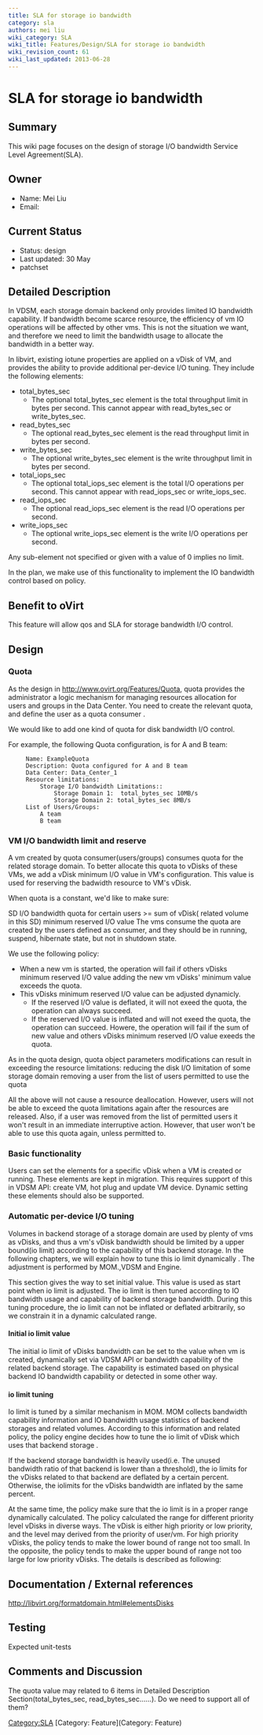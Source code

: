 ```yaml
---
title: SLA for storage io bandwidth
category: sla
authors: mei liu
wiki_category: SLA
wiki_title: Features/Design/SLA for storage io bandwidth
wiki_revision_count: 61
wiki_last_updated: 2013-06-28
---
```


# SLA for storage io bandwidth

## Summary

This wiki page focuses on the design of storage I/O bandwidth Service Level Agreement(SLA).

## Owner

*   Name: Mei Liu
*   Email: <liumbj at linux dot vnet dot ibm dot com>

## Current Status

*   Status: design
*   Last updated: 30 May
*   patchset

## Detailed Description

In VDSM, each storage domain backend only provides limited IO bandwidth capability. If bandwidth become scarce resource, the efficiency of vm IO operations will be affected by other vms. This is not the situation we want, and therefore we need to limit the bandwidth usage to allocate the bandwidth in a better way.

In libvirt, existing iotune properties are applied on a vDisk of VM, and provides the ability to provide additional per-device I/O tuning. They include the following elements:

*   total_bytes_sec
    -   The optional total_bytes_sec element is the total throughput limit in bytes per second. This cannot appear with read_bytes_sec or write_bytes_sec.
*   read_bytes_sec
    -   The optional read_bytes_sec element is the read throughput limit in bytes per second.
*   write_bytes_sec
    -   The optional write_bytes_sec element is the write throughput limit in bytes per second.
*   total_iops_sec
    -   The optional total_iops_sec element is the total I/O operations per second. This cannot appear with read_iops_sec or write_iops_sec.
*   read_iops_sec
    -   The optional read_iops_sec element is the read I/O operations per second.
*   write_iops_sec
    -   The optional write_iops_sec element is the write I/O operations per second.

Any sub-element not specified or given with a value of 0 implies no limit.

In the plan, we make use of this functionality to implement the IO bandwidth control based on policy.

## Benefit to oVirt

This feature will allow qos and SLA for storage bandwidth I/O control.

## Design

### Quota

As the design in <http://www.ovirt.org/Features/Quota>, quota provides the administrator a logic mechanism for managing resources allocation for users and groups in the Data Center. You need to create the relevant quota, and define the user as a quota consumer .

We would like to add one kind of quota for disk bandwidth I/O control.

For example, the following Quota configuration, is for A and B team:

         Name: ExampleQuota
         Description: Quota configured for A and B team
         Data Center: Data_Center_1
         Resource limitations:
             Storage I/O bandwidth Limitations::
                 Storage Domain 1:  total_bytes_sec 10MB/s
                 Storage Domain 2: total_bytes_sec 8MB/s
         List of Users/Groups:
             A team
             B team

### VM I/O bandwidth limit and reserve

A vm created by quota consumer(users/groups) consumes quota for the related storage domain. To better allocate this quota to vDisks of these VMs, we add a vDisk minimum I/O value in VM's configuration. This value is used for reserving the badwidth resource to VM's vDisk.

When quota is a constant, we'd like to make sure:

SD I/O bandwidth quota for certain users >= sum of vDisk( related volume in this SD) minimum reserved I/O value The vms consume the quota are created by the users defined as consumer, and they should be in running, suspend, hibernate state, but not in shutdown state.

We use the following policy:

*   When a new vm is started, the operation will fail if others vDisks minimum reserved I/O value adding the new vm vDisks' minimum value exceeds the quota.
*   This vDisks minimum reserved I/O value can be adjusted dynamicly.
    -   If the reserved I/O value is deflated, it will not exeed the quota, the operation can always succeed.
    -   If the reserved I/O value is inflated and will not exeed the quota, the operation can succeed. Howere, the operation will fail if the sum of new value and others vDisks minimum reserved I/O value exeeds the quota.

As in the quota design, quota object parameters modifications can result in exceeding the resource limitations: reducing the disk I/O limitation of some storage domain removing a user from the list of users permitted to use the quota

All the above will not cause a resource deallocation. However, users will not be able to exceed the quota limitations again after the resources are released. Also, if a user was removed from the list of permitted users it won't result in an immediate interruptive action. However, that user won't be able to use this quota again, unless permitted to.

### Basic functionality

Users can set the elements for a specific vDisk when a VM is created or running. These elements are kept in migration. This requires support of this in VDSM API: create VM, hot plug and update VM device. Dynamic setting these elements should also be supported.

### Automatic per-device I/O tuning

Volumes in backend storage of a storage domain are used by plenty of vms as vDisks, and thus a vm's vDisk bandwidth should be limited by a upper bound(io limit) according to the capability of this backend storage. In the following chapters, we will explain how to tune this io limit dynamically . The adjustment is performed by MOM.,VDSM and Engine.

This section gives the way to set initial value. This value is used as start point when io limit is adjusted. The io limit is then tuned according to IO bandwidth usage and capability of backend storage bandwidth. During this tuning procedure, the io limit can not be inflated or deflated arbitrarily, so we constrain it in a dynamic calculated range.

#### Initial io limit value

The initial io limit of vDisks bandwidth can be set to the value when vm is created, dynamically set via VDSM API or bandwidth capability of the related backend storage. The capability is estimated based on physical backend IO bandwidth capability or detected in some other way.

#### io limit tuning

Io limit is tuned by a similar mechanism in MOM. MOM collects bandwidth capability information and IO bandwidth usage statistics of backend storages and related volumes. According to this information and related policy, the policy engine decides how to tune the io limit of vDisk which uses that backend storage .

If the backend storage bandwidth is heavily used(i.e. The unused bandwidth ratio of that backend is lower than a threshold), the io limits for the vDisks related to that backend are deflated by a certain percent. Otherwise, the iolimits for the vDisks bandwidth are inflated by the same percent.

At the same time, the policy make sure that the io limit is in a proper range dynamically calculated. The policy calculated the range for different priority level vDisks in diverse ways. The vDisk is either high priority or low priority, and the level may derived from the priority of user/vm. For high priority vDisks, the policy tends to make the lower bound of range not too small. In the opposite, the policy tends to make the upper bound of range not too large for low priority vDisks. The details is described as following:

## Documentation / External references

<http://libvirt.org/formatdomain.html#elementsDisks>

## Testing

Expected unit-tests

## Comments and Discussion

The quota value may related to 6 items in Detailed Description Section(total_bytes_sec, read_bytes_sec......). Do we need to support all of them?

<Category:SLA> [Category: Feature](Category: Feature)
